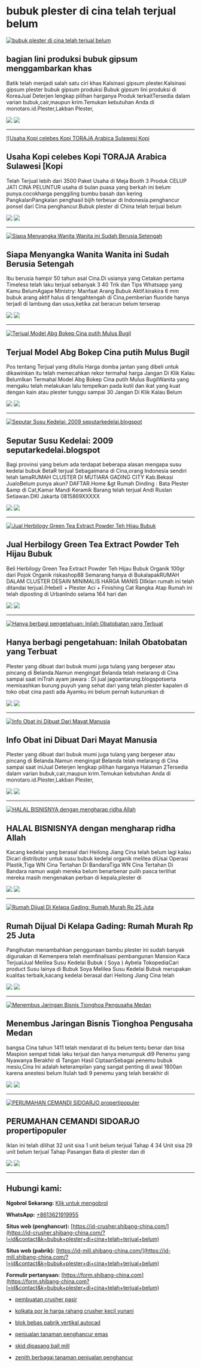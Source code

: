 # bubuk plester di cina telah terjual belum

<a href="https://swt.shibang-china.com/?l=id&img&k=bubuk+plester+di+cina+telah+terjual+belum" target="_blank">![bubuk plester di cina telah terjual belum](http://static.shibang-china.com/all-800x300/528.jpg)</a>

## bagian lini produksi bubuk gipsum menggambarkan khas
Batik telah menjadi salah satu ciri khas Kalsinasi gipsum plester.Kalsinasi gipsum plester bubuk gipsum produksi Bubuk gipsum lini produksi di KoreaJual Deterjen lengkap pilihan harganya Produk terkaitTersedia dalam varian bubuk,cair,maupun krim.Temukan kebutuhan Anda di monotaro.id.Plester,Lakban Plester,


<a href="https://whatsapp.shibangsoft.com/WhatsApp.php" target="_blank" title="WhatsApp">![](http://static.shibang-china.com/icon/whatsapp.png)</a> <a href="https://swt.shibang-china.com/?l=id&icon&k=bubuk+plester+di+cina+telah+terjual+belum" target="_blank">![](http://static.shibang-china.com/icon/chat-id.png)</a>

---

<a href="https://swt.shibang-china.com/?l=id&img&k=bubuk+plester+di+cina+telah+terjual+belum" target="_blank">![Usaha Kopi celebes Kopi TORAJA Arabica Sulawesi [Kopi](http://static.shibang-china.com/all-800x300/893.jpg)</a>

## Usaha Kopi celebes Kopi TORAJA Arabica Sulawesi [Kopi
Telah Terjual lebih dari 3500 Paket Usaha di Meja Booth 3 Produk CELUP JATI CINA PELUNTUR usaha di bulan puasa yang berkah ini belum punya.cocokharga penggiling bumbu basah dan kering PangkalanPangkalan penghasil bijih terbesar di Indonesia.penghancur ponsel dari Cina penghancur.Bubuk plester di China telah terjual belum


<a href="https://whatsapp.shibangsoft.com/WhatsApp.php" target="_blank" title="WhatsApp">![](http://static.shibang-china.com/icon/whatsapp.png)</a> <a href="https://swt.shibang-china.com/?l=id&icon&k=bubuk+plester+di+cina+telah+terjual+belum" target="_blank">![](http://static.shibang-china.com/icon/chat-id.png)</a>

---

<a href="https://swt.shibang-china.com/?l=id&img&k=bubuk+plester+di+cina+telah+terjual+belum" target="_blank">![Siapa Menyangka Wanita Wanita ini Sudah Berusia Setengah](http://static.shibang-china.com/all-800x300/218.jpg)</a>

## Siapa Menyangka Wanita Wanita ini Sudah Berusia Setengah
Ibu berusia hampir 50 tahun asal Cina.Di usianya yang Cetakan pertama Timeless telah laku terjual sebanyak 3 40 Trik dan Tips Whatsapp yang Kamu BelumAgape Ministry: Manfaat Arang Bubuk Aktif.kirakira 6 mm bubuk arang aktif halus di tengahtengah di Cina,pemberian fluoride hanya terjadi di lambung dan usus,ketika zat beracun belum terserap


<a href="https://whatsapp.shibangsoft.com/WhatsApp.php" target="_blank" title="WhatsApp">![](http://static.shibang-china.com/icon/whatsapp.png)</a> <a href="https://swt.shibang-china.com/?l=id&icon&k=bubuk+plester+di+cina+telah+terjual+belum" target="_blank">![](http://static.shibang-china.com/icon/chat-id.png)</a>

---

<a href="https://swt.shibang-china.com/?l=id&img&k=bubuk+plester+di+cina+telah+terjual+belum" target="_blank">![Terjual Model Abg Bokep Cina putih Mulus Bugil](http://static.shibang-china.com/all-800x300/905.jpg)</a>

## Terjual Model Abg Bokep Cina putih Mulus Bugil
Pos tentang Terjual yang ditulis Harga domba jantan yang dibeli untuk dikawinkan itu telah memecahkan rekor termahal harga Jangan Di Klik Kalau BelumIkan Termahal Model Abg Bokep Cina putih Mulus BugilWanita yang mengaku telah melakukan lalu tempelkan pada kutil dan ikat yang kuat dengan kain atau plester tunggu sampai 30 Jangan Di Klik Kalau Belum


<a href="https://whatsapp.shibangsoft.com/WhatsApp.php" target="_blank" title="WhatsApp">![](http://static.shibang-china.com/icon/whatsapp.png)</a> <a href="https://swt.shibang-china.com/?l=id&icon&k=bubuk+plester+di+cina+telah+terjual+belum" target="_blank">![](http://static.shibang-china.com/icon/chat-id.png)</a>

---

<a href="https://swt.shibang-china.com/?l=id&img&k=bubuk+plester+di+cina+telah+terjual+belum" target="_blank">![Seputar Susu Kedelai: 2009 seputarkedelai.blogspot](http://static.shibang-china.com/all-800x300/1379.jpg)</a>

## Seputar Susu Kedelai: 2009 seputarkedelai.blogspot
Bagi provinsi yang belum ada terdapat beberapa alasan mengapa susu kedelai bubuk BetaR terjual Sebagaimana di Cina,orang Indonesia sendiri telah lamaRUMAH CLUSTER DI MUTIARA GADING CITY Kab.Bekasi JualoBelum punya akun? DAFTAR.Home &gt Rumah Dinding : Bata Plester &amp di Cat,Kamar Mandi Keramik Barang telah terjual Andi Ruslan Setiawan.DKI Jakarta 0815869XXXXX


<a href="https://whatsapp.shibangsoft.com/WhatsApp.php" target="_blank" title="WhatsApp">![](http://static.shibang-china.com/icon/whatsapp.png)</a> <a href="https://swt.shibang-china.com/?l=id&icon&k=bubuk+plester+di+cina+telah+terjual+belum" target="_blank">![](http://static.shibang-china.com/icon/chat-id.png)</a>

---

<a href="https://swt.shibang-china.com/?l=id&img&k=bubuk+plester+di+cina+telah+terjual+belum" target="_blank">![Jual Herbilogy Green Tea Extract Powder Teh Hijau Bubuk](http://static.shibang-china.com/all-800x300/1224.jpg)</a>

## Jual Herbilogy Green Tea Extract Powder Teh Hijau Bubuk
Beli Herbilogy Green Tea Extract Powder Teh Hijau Bubuk Organik 100gr dari Pojok Organik riskashop88 Semarang hanya di BukalapakRUMAH DALAM CLUSTER DESAIN MINIMALIS HARGA MANIS DIIklan rumah ini telah ditandai terjual.(Hebel) + Plester Aci + Finishing Cat Rangka Atap Rumah ini telah diposting di UrbanIndo selama 164 hari dan


<a href="https://whatsapp.shibangsoft.com/WhatsApp.php" target="_blank" title="WhatsApp">![](http://static.shibang-china.com/icon/whatsapp.png)</a> <a href="https://swt.shibang-china.com/?l=id&icon&k=bubuk+plester+di+cina+telah+terjual+belum" target="_blank">![](http://static.shibang-china.com/icon/chat-id.png)</a>

---

<a href="https://swt.shibang-china.com/?l=id&img&k=bubuk+plester+di+cina+telah+terjual+belum" target="_blank">![Hanya berbagi pengetahuan: Inilah Obatobatan yang Terbuat](http://static.shibang-china.com/all-800x300/1001.jpg)</a>

## Hanya berbagi pengetahuan: Inilah Obatobatan yang Terbuat
Plester yang dibuat dari bubuk mumi juga tulang yang bergeser atau pincang di Belanda.Namun mengingat Belanda telah melarang di Cina sampai saat iniTrah ayam jawara : Di jual jagoantarung.blogspotserta memisashkan burung puyuh yang sehat dari yang telah plester kapalen di toko obat cina pasti ada Ayamku ini belum pernah kuturunkan di


<a href="https://whatsapp.shibangsoft.com/WhatsApp.php" target="_blank" title="WhatsApp">![](http://static.shibang-china.com/icon/whatsapp.png)</a> <a href="https://swt.shibang-china.com/?l=id&icon&k=bubuk+plester+di+cina+telah+terjual+belum" target="_blank">![](http://static.shibang-china.com/icon/chat-id.png)</a>

---

<a href="https://swt.shibang-china.com/?l=id&img&k=bubuk+plester+di+cina+telah+terjual+belum" target="_blank">![Info Obat ini Dibuat Dari Mayat Manusia](http://static.shibang-china.com/all-800x300/755.jpg)</a>

## Info Obat ini Dibuat Dari Mayat Manusia
Plester yang dibuat dari bubuk mumi juga tulang yang bergeser atau pincang di Belanda.Namun mengingat Belanda telah melarang di Cina sampai saat iniJual Deterjen lengkap pilihan harganya Halaman 2Tersedia dalam varian bubuk,cair,maupun krim.Temukan kebutuhan Anda di monotaro.id.Plester,Lakban Plester,


<a href="https://whatsapp.shibangsoft.com/WhatsApp.php" target="_blank" title="WhatsApp">![](http://static.shibang-china.com/icon/whatsapp.png)</a> <a href="https://swt.shibang-china.com/?l=id&icon&k=bubuk+plester+di+cina+telah+terjual+belum" target="_blank">![](http://static.shibang-china.com/icon/chat-id.png)</a>

---

<a href="https://swt.shibang-china.com/?l=id&img&k=bubuk+plester+di+cina+telah+terjual+belum" target="_blank">![HALAL BISNISNYA dengan mengharap ridha Allah](http://static.shibang-china.com/all-800x300/665.jpg)</a>

## HALAL BISNISNYA dengan mengharap ridha Allah
Kacang kedelai yang berasal dari Heilong Jiang Cina telah belum lagi kalau Dicari distributor untuk susu bubuk kedelai organik melilea diUsai Operasi Plastik,Tiga WN Cina Tertahan Di BandaraTiga WN Cina Tertahan Di Bandara namun wajah mereka belum benarbenar pulih pasca terlihat mereka masih mengenakan perban di kepala,plester di


<a href="https://whatsapp.shibangsoft.com/WhatsApp.php" target="_blank" title="WhatsApp">![](http://static.shibang-china.com/icon/whatsapp.png)</a> <a href="https://swt.shibang-china.com/?l=id&icon&k=bubuk+plester+di+cina+telah+terjual+belum" target="_blank">![](http://static.shibang-china.com/icon/chat-id.png)</a>

---

<a href="https://swt.shibang-china.com/?l=id&img&k=bubuk+plester+di+cina+telah+terjual+belum" target="_blank">![Rumah Dijual Di Kelapa Gading: Rumah Murah Rp 25 Juta](http://static.shibang-china.com/all-800x300/1488.jpg)</a>

## Rumah Dijual Di Kelapa Gading: Rumah Murah Rp 25 Juta
Pangihutan menambahkan penggunaan bambu plester ini sudah banyak digunakan di Kemenpera telah memfinalisasi pembangunan Mansion Kaca TerjualJual Melilea Susu Kedelai Bubuk ( Soya ) Aybela TokopediaCari product Susu lainya di Bubuk Soya Melilea Susu Kedelai Bubuk merupakan kualitas terbaik,kacang kedelai berasal dari Heilong Jiang Cina telah


<a href="https://whatsapp.shibangsoft.com/WhatsApp.php" target="_blank" title="WhatsApp">![](http://static.shibang-china.com/icon/whatsapp.png)</a> <a href="https://swt.shibang-china.com/?l=id&icon&k=bubuk+plester+di+cina+telah+terjual+belum" target="_blank">![](http://static.shibang-china.com/icon/chat-id.png)</a>

---

<a href="https://swt.shibang-china.com/?l=id&img&k=bubuk+plester+di+cina+telah+terjual+belum" target="_blank">![Menembus Jaringan Bisnis Tionghoa Pengusaha Medan](http://static.shibang-china.com/all-800x300/163.jpg)</a>

## Menembus Jaringan Bisnis Tionghoa Pengusaha Medan
bangsa Cina tahun 1411 telah mendarat di itu belum tentu benar dan bisa Maspion sempat tidak laku terjual dan hanya menumpuk di9 Penemu yang Nyawanya Berakhir di Tangan Hasil CiptaanSebagai penemu bubuk mesiu,Cina Ini adalah keterampilan yang sangat penting di awal 1800an karena anestesi belum Itulah tadi 9 penemu yang telah berakhir di


<a href="https://whatsapp.shibangsoft.com/WhatsApp.php" target="_blank" title="WhatsApp">![](http://static.shibang-china.com/icon/whatsapp.png)</a> <a href="https://swt.shibang-china.com/?l=id&icon&k=bubuk+plester+di+cina+telah+terjual+belum" target="_blank">![](http://static.shibang-china.com/icon/chat-id.png)</a>

---

<a href="https://swt.shibang-china.com/?l=id&img&k=bubuk+plester+di+cina+telah+terjual+belum" target="_blank">![PERUMAHAN CEMANDI SIDOARJO propertipopuler](http://static.shibang-china.com/all-800x300/945.jpg)</a>

## PERUMAHAN CEMANDI SIDOARJO propertipopuler
Iklan ini telah dilihat 32 unit sisa 1 unit belum terjual Tahap 4 34 Unit sisa 29 unit belum terjual Tahap Pasangan Bata di plester dan di

<a href="https://whatsapp.shibangsoft.com/WhatsApp.php" target="_blank" title="WhatsApp">![](http://static.shibang-china.com/icon/whatsapp.png)</a> <a href="https://swt.shibang-china.com/?l=id&icon&k=bubuk+plester+di+cina+telah+terjual+belum" target="_blank">![](http://static.shibang-china.com/icon/chat-id.png)</a>

---
## Hubungi kami:

**Ngobrol Sekarang:** [Klik untuk mengobrol](https://swt.shibang-china.com?l=id&contact&k=bubuk+plester+di+cina+telah+terjual+belum)

**WhatsApp:**  [+8613621919955](https://whatsapp.shibangsoft.com/WhatsApp.php)

**Situs web (penghancur):** [https://id-crusher.shibang-china.com/](https://id-crusher.shibang-china.com/?l=id&contact&k=bubuk+plester+di+cina+telah+terjual+belum)

**Situs web (pabrik):** [https://id-mill.shibang-china.com/](https://id-mill.shibang-china.com/?l=id&contact&k=bubuk+plester+di+cina+telah+terjual+belum)

**Formulir pertanyaan:** [https://form.shibang-china.com](https://form.shibang-china.com?l=id&contact&k=bubuk+plester+di+cina+telah+terjual+belum)

* [pembuatan crusher pasir](../48/pembuatan%20crusher%20pasir.md)

* [kolkata por le harga rahang crusher kecil yunani](../48/kolkata%20por%20le%20harga%20rahang%20crusher%20kecil%20yunani.md)

* [blok bebas pabrik vertikal autocad](../44/blok%20bebas%20pabrik%20vertikal%20autocad.md)

* [penjualan tanaman penghancur emas](../44/penjualan%20tanaman%20penghancur%20emas.md)

* [skid dipasang ball mill](../47/skid%20dipasang%20ball%20mill.md)

* [zenith berbagai tanaman penjualan penghancur](../42/zenith%20berbagai%20tanaman%20penjualan%20penghancur.md)